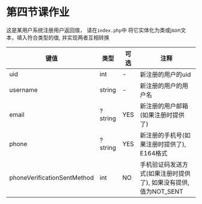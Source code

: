 <h1>第四节课作业</h1>

这是某用户系统注册用户返回值， 请在`index.php`中 将它实体化为类或json文本，填入符合类型的值, 并实现两者互相转换

|键值|类型|可选|注释|
|-|-|-|-|
|uid|int|-|新注册的用户的uid|
|username|string|-|新注册的用户的用户名|
|email|?string|YES|新注册的用户邮箱(如果注册时提供了)|
|phone|?string|YES|新注册的手机号(如果注册时提供了), E164格式|
|phoneVerificationSentMethod|int|NO|手机验证码发送方式(如果注册时提供了), 如果没有提供, 值为NOT_SENT|
